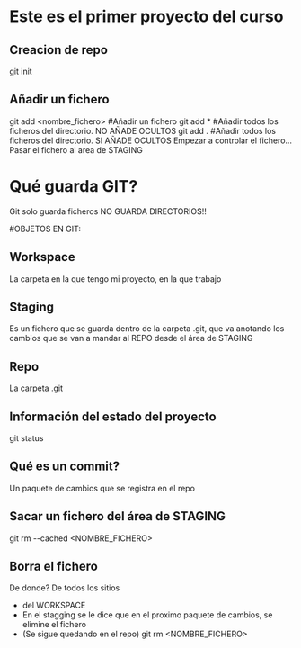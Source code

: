 # Este es el primer proyecto del curso

## Creacion de repo
git init

## Añadir un fichero
git add <nombre_fichero>    #Añadir un fichero
git add *                   #Añadir todos los ficheros del directorio. NO AÑADE OCULTOS
git add .                   #Añadir todos los ficheros del directorio. SI AÑADE OCULTOS
Empezar a controlar el fichero...
Pasar el fichero al area de STAGING


# Qué guarda GIT?
Git solo guarda ficheros
NO GUARDA DIRECTORIOS!!

#OBJETOS EN GIT:
## Workspace
La carpeta en la que tengo mi proyecto, en la que trabajo
## Staging
Es un fichero que se guarda dentro de la carpeta .git, que va anotando los cambios
que se van a mandar al REPO desde el área de STAGING
## Repo
La carpeta .git

## Información del estado del proyecto
git status

## Qué es un commit?
Un paquete de cambios que se registra en el repo

## Sacar un fichero del área de STAGING
git rm --cached <NOMBRE_FICHERO>

## Borra el fichero
De donde? De todos los sitios
- del WORKSPACE
- En el stagging se le dice que en el proximo paquete de cambios, se elimine el fichero
- (Se sigue quedando en el repo)
git rm <NOMBRE_FICHERO>

